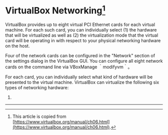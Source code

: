 # VirtualBox Networking[^ref_source]

VirtualBox provides up to eight virtual PCI Ethernet cards for each virtual machine. For each such card, you can individually select (1) the hardware that will be virtualized as well as (2) the virtualization mode that the virtual card will be operating in with respect to your physical networking hardware on the host.

Four of the network cards can be configured in the "Network" section of the settings dialog in the VirtualBox GUI. You can configure all eight network cards on the command line via VBoxManage ｀modifyvm｀。

For each card, you can individually select what kind of hardware will be presented to the virtual machine. VirtualBox can virtualize the following six types of networking hardware:

1. 

---

[^ref_source]: This article is copied from [https://www.virtualbox.org/manual/ch06.html](https://www.virtualbox.org/manual/ch06.html).